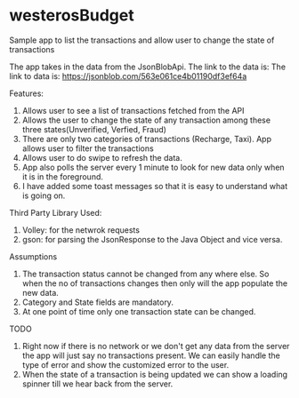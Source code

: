 # westerosBudget
Sample app to list the transactions and allow user to change the state of transactions

The app takes in the data from the JsonBlobApi. The link to the data is: The link to data is: https://jsonblob.com/563e061ce4b01190df3ef64a

Features:

1. Allows user to see a list of transactions fetched from the API
2. Allows the user to change the state of any transaction among these three states(Unverified, Verfied, Fraud)
3. There are only two categories of transactions (Recharge, Taxi). App allows user to filter the transactions
4. Allows user to do swipe to refresh the data.
5. App also polls the server every 1 minute to look for new data only when it is in the foreground.
6. I have added some toast messages so that it is easy to understand what is going on.

Third Party Library Used:

1. Volley: for the netwrok requests
2. gson: for parsing the JsonResponse to the Java Object and vice versa.

Assumptions

1. The transaction status cannot be changed from any where else. So when the no of transactions changes then only will the app 
populate the new data.
2. Category and State fields are mandatory.
3. At one point of time only one transaction state can be changed.

TODO 

1. Right now if there is no network or we don't get any data from the server the app will just say no transactions present. We can easily handle the type of error and show 
the customized error to the user.
2. When the state of a transaction is being updated we can show a loading spinner till we hear back from the server.

